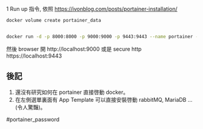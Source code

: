 1 Run up 指令, 依照
https://ivonblog.com/posts/portainer-installation/
```bash
docker volume create portainer_data


docker run -d -p 8000:8000 -p 9000:9000 -p 9443:9443 --name portainer --restart=always -v /var/run/docker.sock:/var/run/docker.sock -v portainer_data:/data portainer/portainer-ce:latest
```


然後 browser 開 http://localhost:9000
或是 secure http  https://localhost:9443

## 後記

1. 還沒有研究如何在 portainer 直接啓動 docker。
2. 在左側選單裏面有 App Template 可以直接安裝啓動 rabbitMQ, MariaDB ...(令人驚豔)。


#portainer_password 

